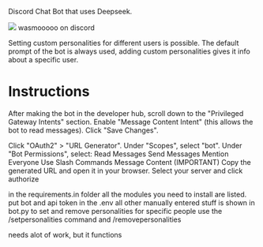 Discord Chat Bot that uses Deepseek.

![](https://img.shields.io/twitter/url?url=https%3A%2F%2Fx.com%2Fyesttd)
wasmooooo on discord

Setting custom personalities for different users is possible.
The default prompt of the bot is always used, adding custom personalities gives it info about a specific user.


# **Instructions**


After making the bot in the developer hub, scroll down to the "Privileged Gateway Intents" section.
Enable "Message Content Intent" (this allows the bot to read messages).
Click "Save Changes".


Click "OAuth2" > "URL Generator".
Under "Scopes", select "bot".
Under "Bot Permissions", select:
Read Messages
Send Messages
Mention Everyone
Use Slash Commands
Message Content (IMPORTANT)
Copy the generated URL and open it in your browser.
Select your server and click authorize

in the requirements.in folder all the modules you need to install are listed.
put bot and api token in the .env
all other manually entered stuff is shown in bot.py
to set and remove personalities for specific people use the /setpersonalities command and /removepersonalities

needs alot of work, but it functions

